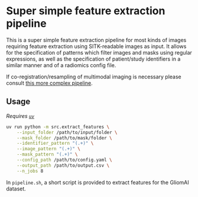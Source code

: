 # Super simple feature extraction pipeline

This is a super simple feature extraction pipeline for most kinds of images requiring feature extraction using SITK-readable images as input. It allows for the specification of patterns which filter images and masks using regular expressions, as well as the specification of patient/study identifiers in a similar manner and of a radiomics config file.

If co-registration/resampling of multimodal imaging is necessary please consult [this more complex pipeline](https://github.com/CCIG-Champalimaud/radiomics-pipeline).

## Usage

*Requires [`uv`](https://docs.astral.sh/uv/)*

```bash
uv run python -m src.extract_features \
    --input_folder /path/to/input/folder \
    --mask_folder /path/to/mask/folder \
    --identifier_pattern "(.+)" \
    --image_pattern "(.+)" \
    --mask_pattern "(.+)" \
    --config_path /path/to/config.yaml \
    --output_path /path/to/output.csv \
    --n_jobs 8
```

In `pipeline.sh`, a short script is provided to extract features for the GliomAI dataset.